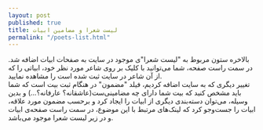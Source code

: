 ```yaml
---
layout: post
published: true
title: لیست شعرا و مضامین ابیات
permalink: "/poets-list.html"
---
```

بالاخره ستون مربوط به "لیست شعرا"ی موجود در سایت به صفحات ابیات اضافه شد. در سمت راست صفحه، شما می‌توانید با کلیک بر روی شاعر مورد نظر خود، ابیاتی را که از آن شاعر در سایت ثبت شده است را مشاهده نمایید.<br>
تغییر دیگری که به سایت اضافه کردیم، فیلد "مضمون" در هنگام ثبت بیت است که شما باید مشخص کنید که بیت شما دارای چه مضامینی‌ست(عاشقانه؟ عارفانه؟...) و بدین وسیله، می‌توان دسته‌بندی دیگری از ابیات را ایجاد کرد و برحسب مضمون مورد علاقه، ابیات را جست‌وجو کرد که لینک‌های مرتبط با این موضوع، در سمت راست صفحه‌ی ابیات و در زیر لیست شعرا موجود می‌باشد.<br>


